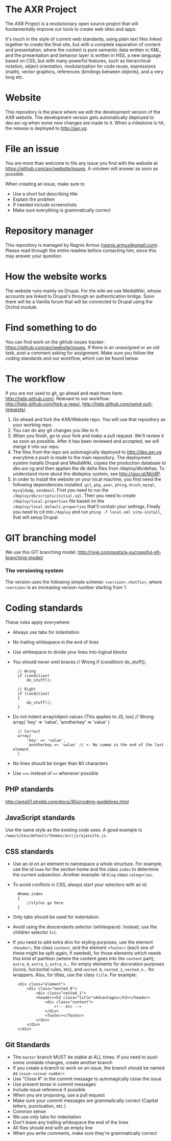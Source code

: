 The AXR Project
===============
The AXR Project is a revolutionary open source project that will fundamentally
improve our tools to create web sites and apps.

It's much in the style of current web standards, using plain text files linked
together to create the final site, but with a complete separation of content and
presentation, where the content is pure semantic data written in XML, and the
presentation and behavior layer is written in HSS, a new language based on CSS,
but with many powerful features, such as hierarchical notation, object
orientation, modularization for code reuse, expressions (math), vector graphics,
references (bindings between objects), and a very long etc.

Website
=======
This repository is the place where we edit the development version of the AXR
website. The development version gets automatically deployed to dev.axr.vg
when some new changes are made to it.
When a milestone is hit, the release is deployed to http://axr.vg.

File an issue
=============
You are more than welcome to file any issue you find with the website at
https://github.com/axr/website/issues. A voluteer will answer as soon as
possible.

When creating an issue, make sure to
- Use a short but describing title
- Explain the problem
- If needed include screenshots
- Make sure everything is grammatically correct

Repository manager
===================
This repository is managed by Ragnis Armus (ragnis.armus@gmail.com). Please
read through the entire readme before contacting him, since this may answer your
question.

How the website works
=====================
The website runs mainly on Drupal. For the wiki we use MediaWiki, whose accounts
are linked to Drupal's through an authentication bridge. Soon there will be a
Vanilla forum that will be connected to Drupal using the Orchid module.

Find something to do
====================
You can find work on the github issues tracker:
https://github.com/axr/website/issues. If there is an unassigned or an old task,
post a comment asking for assignment. Make sure you follow the coding standards
and our workflow, which can be found below.

The workflow
============
If you are not used to git, go ahead and read more here:
http://help.github.com/.
Relevant to our workflow: http://help.github.com/fork-a-repo/,
http://help.github.com/send-pull-requests/.

1. Go ahead and fork the AXR/Website repo. You will use that repository as your
	working repo.
2. You can do any git changes you like to it.
3. When you finish, go to your fork and make a pull request. We'll review it as
	soon as possible. After it has been reviewed and accepted, we will merge it
	into our repo.
4. The files from the repo are automagically deployed to http://dev.axr.vg
	everytime a push is made to the main repository. The deployment system
	installs Drupal and MediaWiki, copies the production database to dev.axr.vg
	and then applies the db delta files from /deploy/db/deltas. To understand
	more about the dbdeploy system, see http://goo.gl/Mzj8P.
5. In order to install the website on your local machine, you first need the
	following dependencies installed. `git`, `php`, `pear`, `phing`, `drush`,
	`mysql`, `mysqldump`, `sendmail`. First you need to run the
	`/deploy/db/scripts/initial.sql`. Then you need to create
	`/deploy/local.properties` file based on the
	`/deploy/local.default.properties` that'll contain your settings. Finally
	you need to cd into `/deploy` and run `phing -f local.xml site-install`,
	that will setup Drupal.

GIT branching model
===================
We use this GIT branching model:
http://nvie.com/posts/a-successful-git-branching-model/

### The versioning system
The version uses the following simple scheme: `<version>.<hotfix>`, where
`<version>` is an increasing version number starting from 1.

Coding standards
================
These rules apply everywhere:
- Always use tabs for indentation
- No trailing whitespace in the end of lines
- Use whitespace to divide your lines into logical blocks
- You should never omit braces
		// Wrong
		if (condition) do_stuff();

		// Wrong
		if (condition)
			do_stuff();

		// Right
		if (condition)
		{
			do_stuff();
		}

- Do not indent array/object values (This applies to JS, too)
		// Wrong
		array(
			'key'		=> 'value',
			'anotherkey' => 'value'
		)

		// Correct
		array(
			'key' => 'value',
			'anotherkey => 'value' // <- No comma in the end of the last element
		)

- No lines should be longer than 80 characters
- Use `===` instead of `==` whenever possible

PHP standards
-------------
http://area51.phpbb.com/docs/30x/coding-guidelines.html

JavaScript standards
--------------------
Use the same style as the existing code uses. A good example is
`/www/sites/default/themes/axr/js/ajaxsite.js`.

CSS standards
-------------
- Use an id on an element to namespace a whole structure. For example, use the
id `home` for the section home and the class `index` to determine the current
subsection. Another example: id `blog` class `categories`.

- To avoid conflicts in CSS, always start your selectors with an id:

		#home.index
		{
			//styles go here
		}

- Only tabs should be used for indentation.
- Avoid using the descendants selector (whitespace). Instead, use the children
	selector (>).
- If you need to add extra divs for styling purposes, use the element
	`<header>`, the class `content`, and  the element `<footer>` (each one of
	these might be split again, if needed), for those elements which needs this
	kind of partition (where the content goes into the `content` part),
	`extra_0`, `extra_1`, `extra_n`... for empty elements for decoration
	purposes (icons, horizontal rules, etc), and `nested_0`, `nested_1`,
	`nested_n`... for wrappers. Also, for titles, use the class `title`.
	For example:

		<div class="element">
			<div class="nested_0">
				<div class="nested_1">
				<header><h3 class="title">Advantages</h3></header>
					<div class="content">
						<!-- etc -->
					</div>
					<footer></footer>
				</div>
			</div>
		</div>

Git Standards
-------------
- The `master` branch MUST be stable at ALL times. If you need to push some
	unstable changes, create another branch
- If you create a branch to work on an issue, the branch should be named as
	`issue-<issue number>`
- Use "Close #<issue number>" in the commit message to automagically close the
	issue
- Use present tense in commit messages
- Include issue reference if possible
- When you are proposing, use a pull request
- Make sure your commit messages are grammatically correct (Capital letters,
	punctuation, etc.)
- Common sense
- We use only tabs for indentation
- Don't leave any trailing whitespace the end of the lines
- All files should end with an empty line
- When you write comments, make sure they're grammatically correct

